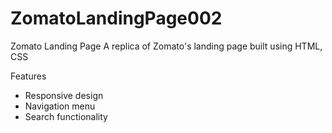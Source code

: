 # ZomatoLandingPage002
 Zomato Landing Page
  A replica of Zomato's landing page built using HTML, CSS

 Features
  * Responsive design
  * Navigation menu
  * Search functionality

    
 
